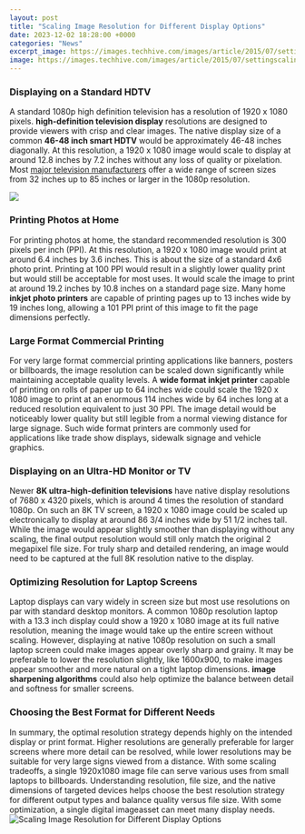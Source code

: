 ```yaml
---
layout: post
title: "Scaling Image Resolution for Different Display Options"
date: 2023-12-02 18:28:00 +0000
categories: "News"
excerpt_image: https://images.techhive.com/images/article/2015/07/settingscaling1-100598954-orig.png
image: https://images.techhive.com/images/article/2015/07/settingscaling1-100598954-orig.png
---
```


### Displaying on a Standard HDTV 
A standard 1080p high definition television has a resolution of 1920 x 1080 pixels. **high-definition television display** resolutions are designed to provide viewers with crisp and clear images. The native display size of a common **46-48 inch smart HDTV** would be approximately 46-48 inches diagonally. At this resolution, a 1920 x 1080 image would scale to display at around 12.8 inches by 7.2 inches without any loss of quality or pixelation. Most [major television manufacturers](https://logurl.github.io/2024-01-03-u7acb-u9676-u5b9b-u666f-u89c2-u3001-u793e-u4f1a-u95ee-u9898-u4e0e-u79ef-u6781-u53d1-u5c55-u8d8b-u52/) offer a wide range of screen sizes from 32 inches up to 85 inches or larger in the 1080p resolution. 

![](https://images.idgesg.net/images/article/2018/07/scalingwindows10-100764460-orig.jpg)
### Printing Photos at Home
For printing photos at home, the standard recommended resolution is 300 pixels per inch (PPI). At this resolution, a 1920 x 1080 image would print at around 6.4 inches by 3.6 inches. This is about the size of a standard 4x6 photo print. Printing at 100 PPI would result in a slightly lower quality print but would still be acceptable for most uses. It would scale the image to print at around 19.2 inches by 10.8 inches on a standard page size. Many home **inkjet photo printers** are capable of printing pages up to 13 inches wide by 19 inches long, allowing a 101 PPI print of this image to fit the page dimensions perfectly.
### Large Format Commercial Printing 
For very large format commercial printing applications like banners, posters or billboards, the image resolution can be scaled down significantly while maintaining acceptable quality levels. A **wide format inkjet printer** capable of printing on rolls of paper up to 64 inches wide could scale the 1920 x 1080 image to print at an enormous 114 inches wide by 64 inches long at a reduced resolution equivalent to just 30 PPI. The image detail would be noticeably lower quality but still legible from a normal viewing distance for large signage. Such wide format printers are commonly used for applications like trade show displays, sidewalk signage and vehicle graphics.
### Displaying on an Ultra-HD Monitor or TV
Newer **8K ultra-high-definition televisions** have native display resolutions of 7680 x 4320 pixels, which is around 4 times the resolution of standard 1080p. On such an 8K TV screen, a 1920 x 1080 image could be scaled up electronically to display at around 86 3/4 inches wide by 51 1/2 inches tall. While the image would appear slightly smoother than displaying without any scaling, the final output resolution would still only match the original 2 megapixel file size. For truly sharp and detailed rendering, an image would need to be captured at the full 8K resolution native to the display.
### Optimizing Resolution for Laptop Screens  
Laptop displays can vary widely in screen size but most use resolutions on par with standard desktop monitors. A common 1080p resolution laptop with a 13.3 inch display could show a 1920 x 1080 image at its full native resolution, meaning the image would take up the entire screen without scaling. However, displaying at native 1080p resolution on such a small laptop screen could make images appear overly sharp and grainy. It may be preferable to lower the resolution slightly, like 1600x900, to make images appear smoother and more natural on a tight laptop dimensions. **image sharpening algorithms** could also help optimize the balance between detail and softness for smaller screens.
### Choosing the Best Format for Different Needs
In summary, the optimal resolution strategy depends highly on the intended display or print format. Higher resolutions are generally preferable for larger screens where more detail can be resolved, while lower resolutions may be suitable for very large signs viewed from a distance. With some scaling tradeoffs, a single 1920x1080 image file can serve various uses from small laptops to billboards. Understanding resolution, file size, and the native dimensions of targeted devices helps choose the best resolution strategy for different output types and balance quality versus file size. With some optimization, a single digital imageasset can meet many display needs.
![Scaling Image Resolution for Different Display Options](https://images.techhive.com/images/article/2015/07/settingscaling1-100598954-orig.png)